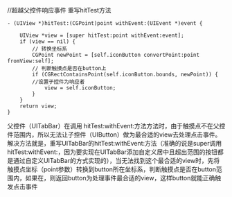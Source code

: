 //超越父控件响应事件
重写hitTest方法
```
- (UIView *)hitTest:(CGPoint)point withEvent:(UIEvent *)event {

    UIView *view = [super hitTest:point withEvent:event];
    if (view == nil) {
        // 转换坐标系
        CGPoint newPoint = [self.iconButton convertPoint:point fromView:self];
        // 判断触摸点是否在button上
        if (CGRectContainsPoint(self.iconButton.bounds, newPoint)) {
        //设置子控件为响应者
            view = self.iconButton;
        }
    }
    return view;
}
```

父控件（UITabBar）在调用 hitTest:withEvent:方法方法时，由于触摸点不在父控件范围内，所以无法让子控件（UIButton）做为最合适的view去处理点击事件。解决方法就是，重写UITabBar的hitTest:withEvent:方法（准确的说是super调用hitTest:withEvent:，因为要实现在UITabBar添加自定义居中且超出范围的按钮都是通过自定义UITabBar的方式实现的），当无法找到这个最合适的view时，先将触摸点坐标（point参数）转换到button所在坐标系，判断触摸点是否在button范围内，如果在，则返回button为处理事件最合适的view，这样button就能正确触发点击事件